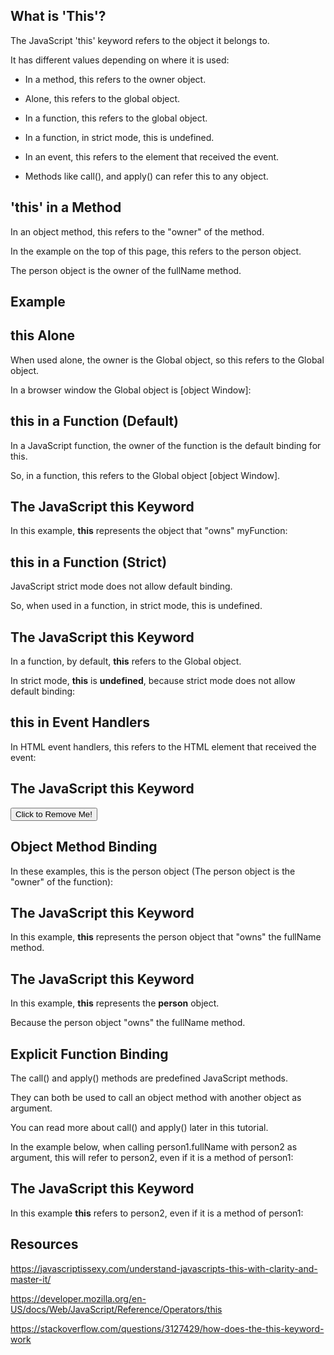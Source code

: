 ## What is 'This'?

The JavaScript 'this' keyword refers to the object it belongs to.

It has different values depending on where it is used:

* In a method, this refers to the owner object.

* Alone, this refers to the global object.

* In a function, this refers to the global object.

* In a function, in strict mode, this is undefined.

* In an event, this refers to the element that received the event.

* Methods like call(), and apply() can refer this to any object.

## 'this' in a Method
In an object method, this refers to the "owner" of the method.

In the example on the top of this page, this refers to the person object.

The person object is the owner of the fullName method.
## Example
<script>
// Create an object:
var person = {
  firstName: "John",
  lastName : "Doe",
  id     : 5566,
  fullName : function() {
    return this.firstName + " " + this.lastName;
  }
};

// Display data from the object:
document.getElementById("demo").innerHTML = person.fullName(); // Return John Doe
</script>

## this Alone
When used alone, the owner is the Global object, so this refers to the Global object.

In a browser window the Global object is [object Window]:

<script>
"use strict"
var x = this;
document.getElementById("demo").innerHTML = x;

// x returns [object Window]
</script>

## this in a Function (Default)
In a JavaScript function, the owner of the function is the default binding for this.

So, in a function, this refers to the Global object [object Window].

<html>
<body>

<h2>The JavaScript <b>this</b> Keyword</h2>

<p>In this example, <b>this</b> represents the object that "owns" myFunction:</p>

<p id="demo"></p>

<script>
document.getElementById("demo").innerHTML = myFunction();
function myFunction() {
  return this;
}

// this returns [object Window]
</script>

</body>
</html>

## this in a Function (Strict)
JavaScript strict mode does not allow default binding.

So, when used in a function, in strict mode, this is undefined.

<html>
<body>

<h2>The JavaScript <b>this</b> Keyword</h2>

<p>In a function, by default, <b>this</b> refers to the Global object.</p>
<p>In strict mode, <b>this</b> is <b>undefined</b>, because strict mode does not allow default binding:</p>

<p id="demo"></p>

<script>
"use strict";
document.getElementById("demo").innerHTML = myFunction();
function myFunction() {
  return this;
}

// this returns undefined
</script>

</body>
</html>

## this in Event Handlers
In HTML event handlers, this refers to the HTML element that received the event:

<html>
<body>

<h2>The JavaScript <b>this</b> Keyword</h2>

<button onclick="this.style.display='none'">Click to Remove Me!</button>

<!-- the button will disappear in this example -->
</body>
</html>

## Object Method Binding
In these examples, this is the person object (The person object is the "owner" of the function):

<html>
<body>

<h2>The JavaScript <b>this</b> Keyword</h2>

<p>In this example, <b>this</b> represents the person object that "owns" the fullName method.</p>

<p id="demo"></p>

<script>
// Create an object:
var person = {
  firstName  : "John",
  lastName   : "Doe",
  id     : 5566,
  myFunction : function() {
    return this;
  }
};

// Display data from the object:
document.getElementById("demo").innerHTML = person.myFunction();

// person.myFunction() returns [object Object]

</script>

</body>
</html>

<html>
<body>

<h2>The JavaScript <b>this</b> Keyword</h2>

<p>In this example, <b>this</b> represents the <b>person</b> object.</p>
<p>Because the person object "owns" the fullName method.</p>

<p id="demo"></p>

<script>
// Create an object:
var person = {
  firstName: "John",
  lastName : "Doe",
  id     : 5566,
  fullName : function() {
    return this.firstName + " " + this.lastName;
  }
};

// Display data from the object:
document.getElementById("demo").innerHTML = person.fullName();

// person.fullName() returns John Doe
</script>

</body>
</html>

## Explicit Function Binding
The call() and apply() methods are predefined JavaScript methods.

They can both be used to call an object method with another object as argument.

You can read more about call() and apply() later in this tutorial.

In the example below, when calling person1.fullName with person2 as argument, this will refer to person2, even if it is a method of person1:

<html>
<body>

<h2>The JavaScript this Keyword</h2>
<p>In this example <strong>this</strong> refers to person2, even if it is a method of person1:</p>

<p id="demo"></p>

<script>
var person1 = {
  fullName: function() {
    return this.firstName + " " + this.lastName;
  }
}
var person2 = {
  firstName:"John",
  lastName: "Doe",
}
var x = person1.fullName.call(person2); 
document.getElementById("demo").innerHTML = x; 

// returns John Doe

</script>

</body>
</html>

## Resources
https://javascriptissexy.com/understand-javascripts-this-with-clarity-and-master-it/

https://developer.mozilla.org/en-US/docs/Web/JavaScript/Reference/Operators/this

https://stackoverflow.com/questions/3127429/how-does-the-this-keyword-work